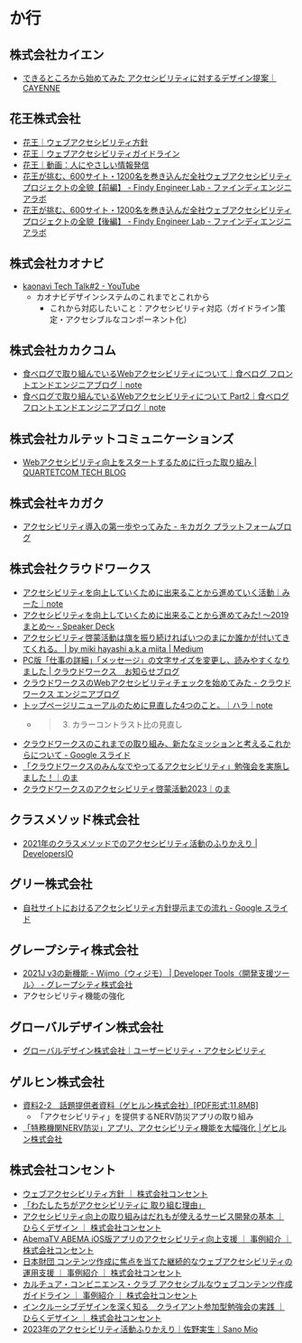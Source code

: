 # か行

## 株式会社カイエン
- [できるところから始めてみた アクセシビリティに対するデザイン提案｜CAYENNE](https://note.com/cayenne_coltd/n/ndb6d274492d4)

## 花王株式会社
- [花王｜ウェブアクセシビリティ方針](https://www.kao.com/jp/web-accessibility/policy/)
- [花王｜ウェブアクセシビリティガイドライン](https://www.kao.com/jp/web-accessibility/guidelines/)
- [花王｜動画：人にやさしい情報発信](https://www.kao.com/jp/web-accessibility/accessibility-movies/)
- [花王が挑む、600サイト・1200名を巻き込んだ全社ウェブアクセシビリティプロジェクトの全貌【前編】 - Findy Engineer Lab - ファインディエンジニアラボ](https://findy-code.io/engineer-lab/kao-a11y-1)
- [花王が挑む、600サイト・1200名を巻き込んだ全社ウェブアクセシビリティプロジェクトの全貌【後編】 - Findy Engineer Lab - ファインディエンジニアラボ](https://findy-code.io/engineer-lab/kao-a11y-2)

## 株式会社カオナビ
- [kaonavi Tech Talk#2 - YouTube](https://www.youtube.com/watch?v=3Cs-PVZXsyU&t=2481s)
  - カオナビデザインシステムのこれまでとこれから
    - これから対応したいこと：アクセシビリティ対応（ガイドライン策定・アクセシブルなコンポーネント化）

## 株式会社カカクコム
- [食べログで取り組んでいるWebアクセシビリティについて｜食べログ フロントエンドエンジニアブログ｜note](https://note.com/tabelog_frontend/n/n588fa566a464)
- [食べログで取り組んでいるWebアクセシビリティについて Part2｜食べログ フロントエンドエンジニアブログ｜note](https://note.com/tabelog_frontend/n/nd8a21f4e9380)

## 株式会社カルテットコミュニケーションズ
- [Webアクセシビリティ向上をスタートするために行った取り組み | QUARTETCOM TECH BLOG](https://tech.quartetcom.co.jp/2021/10/13/web-accessibility/)

## 株式会社キカガク
- [アクセシビリティ導入の第一歩やってみた - キカガク プラットフォームブログ](https://tech.kikagaku.co.jp/entry/2024/04/03/115655)

## 株式会社クラウドワークス
- [アクセシビリティを向上していくために出来ることから進めていく活動｜みーた｜note](https://note.com/earlgray_mk/n/n159046bd58e7)
- [アクセシビリティを向上していくために出来ることから進めてみた! 〜2019まとめ〜 - Speaker Deck](https://speakerdeck.com/mikimhk/akusesihiriteiwoxiang-shang-siteikutamenichu-lai-rukotokarajin-metemita-2019matome)
- [アクセシビリティ啓蒙活動は旗を振り続ければいつのまにか誰かが付いてきてくれる。 | by miki hayashi a.k.a miita | Medium](https://medium.com/@earlgraymk/%E3%82%A2%E3%82%AF%E3%82%BB%E3%82%B7%E3%83%93%E3%83%AA%E3%83%86%E3%82%A3%E5%95%93%E8%92%99%E6%B4%BB%E5%8B%95%E3%81%AF%E6%97%97%E3%82%92%E6%8C%AF%E3%82%8A%E7%B6%9A%E3%81%91%E3%82%8C%E3%81%B0%E3%81%84%E3%81%A4%E3%81%AE%E3%81%BE%E3%81%AB%E3%81%8B%E8%AA%B0%E3%81%8B%E3%81%8C%E4%BB%98%E3%81%84%E3%81%A6%E3%81%8D%E3%81%A6%E3%81%8F%E3%82%8C%E3%82%8B-ed4c5ed5db06)
- [PC版「仕事の詳細」「メッセージ」の文字サイズを変更し、読みやすくなりました | クラウドワークス　お知らせブログ](https://blog.crowdworks.jp/?p=3663)
- [クラウドワークスのWebアクセシビリティチェックを始めてみた - クラウドワークス エンジニアブログ](https://engineer.crowdworks.jp/entry/product_accessibility_check)
- [トップページリニューアルのために見直した4つのこと。｜ハラ｜note](https://note.com/haraharam/n/n59c14f76a76c#89d28935-a965-40d3-a0b6-e54908979cbd)
  - > 3. カラーコントラスト比の見直し
- [クラウドワークスのこれまでの取り組み、新たなミッションと考えるこれからについて - Google スライド](https://docs.google.com/presentation/d/e/2PACX-1vQct0iDIdaywmCjhbf49BKd5DMXLEtFlZbFs6cLfUmAfp1HVzO2jVIrym5bEmlpaIrnPxbj-pVggmeW/pub?slide=id.p1)
- [「クラウドワークスのみんなでやってるアクセシビリティ」勉強会を実施しました！｜のま](https://note.com/haribom/n/n84ee876ec4de)
- [クラウドワークスのアクセシビリティ啓蒙活動2023｜のま](https://note.com/haribom/n/n70ddd78d98e1?sub_rt=share_pb)

## クラスメソッド株式会社
- [2021年のクラスメソッドでのアクセシビリティ活動のふりかえり | DevelopersIO](https://dev.classmethod.jp/articles/accessibility-activities-in-classmethod-2021/)

## グリー株式会社
- [自社サイトにおけるアクセシビリティ方針提示までの流れ - Google スライド](https://docs.google.com/presentation/d/1x6zEjLz8eG2KPO8BUz-pu3yost0y6i6N2Oxa0v6p7cE/edit#slide=id.gb8897a965_0_35)

## グレープシティ株式会社
- [2021J v3の新機能 - Wijmo（ウィジモ） | Developer Tools〈開発支援ツール〉 - グレープシティ株式会社](https://www.grapecity.co.jp/developer/wijmo/release/2021-3)
-   アクセシビリティ機能の強化

## グローバルデザイン株式会社
- [グローバルデザイン株式会社｜ユーザービリティ・アクセシビリティ](https://www.glode.co.jp/usability/index.html)

## ゲルヒン株式会社
- [資料2-2　話題提供者資料（ゲヒルン株式会社）[PDF形式:11.8MB]](https://www.jma.go.jp/jma/kishou/shingikai/kentoukai/bousaikishoujouhou/part3/R040526_shiryou2-2.pdf)
  - 「アクセシビリティ」を提供するNERV防災アプリの取り組み
- [「特務機関NERV防災」アプリ、アクセシビリティ機能を大幅強化 │ゲヒルン株式会社](https://www.gehirn.co.jp/news/2022-09-01/press-nervapp/)

## 株式会社コンセント
- [ウェブアクセシビリティ方針 ｜ 株式会社コンセント](https://www.concentinc.jp/web_accessibility/)
- [「わたしたちがアクセシビリティに 取り組む理由」](https://www.slideshare.net/CNT-A11Y/ss-97829663)
- [アクセシビリティ向上の取り組みはだれもが使えるサービス開発の基本 ｜ ひらくデザイン ｜ 株式会社コンセント](https://www.concentinc.jp/design_research/2020/12/accessibility-freee/)
- [AbemaTV ABEMA iOS版アプリのアクセシビリティ向上支援 ｜ 事例紹介 ｜ 株式会社コンセント](https://www.concentinc.jp/works/abematv_202101/)
- [日本財団 コンテンツ作成に焦点を当てた継続的なウェブアクセシビリティの運用支援 ｜ 事例紹介 ｜ 株式会社コンセント](https://www.concentinc.jp/works/nippon-foundation_accessibility_202109/)
- [カルチュア・コンビニエンス・クラブ アクセシブルなウェブコンテンツ作成ガイドライン ｜ 事例紹介 ｜ 株式会社コンセント](https://www.concentinc.jp/works/ccc_-accessibility_202203/)
- [インクルーシブデザインを深く知る　クライアント参加型勉強会の実践 ｜ ひらくデザイン ｜ 株式会社コンセント](https://www.concentinc.jp/design_research/2023/07/inclusivedesign-workshop/)
- [2023年のアクセシビリティ活動ふりかえり｜佐野実生｜Sano Mio](https://note.com/sanomio/n/na1436f8e7f8b)
